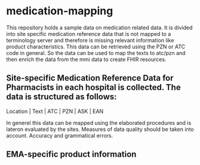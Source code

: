 # medication-mapping
This repository holds a sample data on medication related data. It is divided into site specific medication reference data that is not mapped to a terminology server and therefore is missing relevant information like product characteristics. This data can be retrieved using the PZN or ATC code in general. So the data can be used to map the texts to atc/pzn and then enrich the data from the mmi data to create FHIR resources.

## Site-specific Medication Reference Data for Pharmacists in each hospital is collected. The data is structured as follows:

Location | Text | ATC | PZN | ASK | EAN

In generel this data can be mapped using the elaborated procedures and is lateron evaluated by the sites. Measures of data quality should be taken into account. Accuracy and grammatical errors.

## EMA-specific product information
